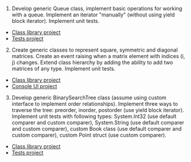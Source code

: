 1. Develop generic Queue class, implement basic operations for working with a queue. Implement an iterator "manually" (without using yield block iterator). Implement unit tests.
- [Class library project](CustomQueue.Library)
- [Tests project](CustomQueue.Tests)
2. Create generic classes to represent square, symmetric and diagonal matrices. Create an event raising when a matrix element with indices (i, j) changes. Extend class hierarchy by adding the ability to add two matrices of any type. Implement unit tests.
- [Class library project](Matrix.Library)
- [Console UI project](Matrix.Tests)
3. Develop generic BinarySearchTree class (assume using custom interface to implement order relationships). Implement three ways to traverse the tree: preorder, inorder, postorder (use yield block iterator). Implement unit tests with following types: System.Int32 (use default comparer and custom comparer), System.String (use default comparer and custom comparer), custom Book class (use default comparer and custom comparer), custom Point struct (use custom comparer).
- [Class library project](BinarySearchTree.Library)
- [Tests project](BinarySearchTree.Tests)
